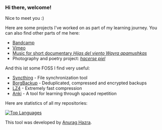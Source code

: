 ### Hi there, welcome! 

Nice to meet you :) 

Here are some projects I've worked on as part of my learning journey. 
You can also find other parts of me here: 

- [Bandcamp](https://tomasproano.bandcamp.com)
- [Vimeo](https://vimeo.com/tomasproano)
- [Music for short documentary *Hijas del viento Wayra apamushkas*](https://www.youtube.com/watch?v=-2Zx_ZJ9HQEs)
- Photography and poetry project: [*hacerse piel*](https://tomasproanop.github.io/hacerse-piel)

And this ist some FOSS I find very useful:

- [Syncthing](https://github.com/syncthing/syncthing) -  File synchronization tool
- [BorgBackup](https://github.com/borgbackup/borg) - Deduplicated, compressed and encrypted backups
- [LZ4](https://github.com/lz4/lz4) -  Extremely fast compression
- [Anki](https://github.com/ankitects/anki) - A tool for learning through spaced repetition

Here are statistics of all my repositories:

[![Top Languages](https://github-readme-stats-git-masterrstaa-rickstaa.vercel.app/api/top-langs/?username=tomasproanop&show_icons=true&theme=transparent)](https://github.com/anuraghazra/github-readme-stats)

This tool was developed by [Anurag Hazra](https://github.com/anuraghazra).
